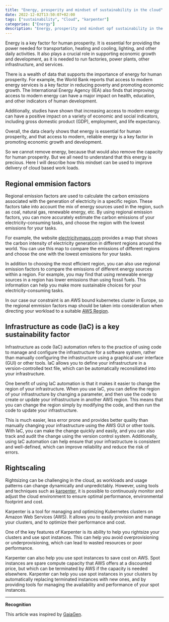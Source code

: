 ```yaml
---
title: "Energy, prosperity and mindset of sustainability in the cloud"
date: 2022-12-02T13:50:07+02:00
tags: ["sustainability", "Cloud", "karpenter"]
categories: ["Energy"]
description: "Energy, prosperity and mindset opf sustainability in the cloud"
---
```


Energy is a key factor for human prosperity. It is essential for providing the power needed for transportation, heating and cooling, lighting, and other daily activities. It also plays a crucial role in supporting economic growth and development, as it is needed to run factories, power plants, other infrastructure, and services.

There is a wealth of data that supports the importance of energy for human prosperity. For example, the World Bank reports that access to modern energy services is a key factor in reducing poverty and promoting economic growth. The International Energy Agency (IEA) also finds that improving access to modern energy can have a major impact on health, education, and other indicators of human development.

Additionally, studies have shown that increasing access to modern energy can have a positive impact on a variety of economic and social indicators, including gross domestic product (GDP), employment, and life expectancy.

Overall, the data clearly shows that energy is essential for human prosperity, and that access to modern, reliable energy is a key factor in promoting economic growth and development.

So we cannot remove energy, because that would also remove the capacity for human prosperity. But we all need to understand that this energy is precious. Here I will describe how this mindset can be used to improve delivery of cloud based work loads.


## Regional emmision factors

Regional emission factors are used to calculate the carbon emissions associated with the generation of electricity in a specific region. These factors take into account the mix of energy sources used in the region, such as coal, natural gas, renewable energy, etc. By using regional emission factors, you can more accurately estimate the carbon emissions of your electricity-consuming tasks, and choose the region with the lowest emissions for your tasks.

For example, the website [electricitymaps.com](https://electricitymaps.com) provides a map that shows the carbon intensity of electricity generation in different regions around the world. You can use this map to compare the emissions of different regions and choose the one with the lowest emissions for your tasks. 

In addition to choosing the most efficient region, you can also use regional emission factors to compare the emissions of different energy sources within a region. For example, you may find that using renewable energy sources in a region has lower emissions than using fossil fuels. This information can help you make more sustainable choices for your electricity-consuming tasks.

In our case our constraint is an AWS bound kubernetes cluster in Europe, so the regional emmision factors map should be taken into consideration when directing your workload to a suitable [AWS Region](https://aws.amazon.com/about-aws/global-infrastructure/regions_az/).

## Infrastructure as code (IaC) is a key sustainability factor

Infrastructure as code (IaC) automation refers to the practice of using code to manage and configure the infrastructure for a software system, rather than manually configuring the infrastructure using a graphical user interface (GUI) or other tools. IaC allows you to define your infrastructure in a version-controlled text file, which can be automatically reconsiliated into your infrastructure.

One benefit of using IaC automation is that it makes it easier to change the region of your infrastructure. When you use IaC, you can define the region of your infrastructure by changing a parameter, and then use the code to create or update your infrastructure in another AWS region. This means that you can change the region simply by modifying the code, and then run the code to update your infrastructure.

This is much easier, less error prone and provides better quality than manually changing your infrastructure using the AWS GUI or other tools. With IaC, you can make the change quickly and easily, and you can also track and audit the change using the version control system. Additionally, using IaC automation can help ensure that your infrastructure is consistent and well-defined, which can improve reliability and reduce the risk of errors.

## Rightscaling

Rightsizing can be challenging in the cloud, as workloads and usage patterns can change dynamically and unpredictably. However, using tools and techniques such as [karpenter](https://karpenter.sh/), it is possible to continuously monitor and adjust the cloud environment to ensure optimal performance, environmental footprint and cost.

Karpenter is a tool for managing and optimizing Kubernetes clusters on Amazon Web Services (AWS). It allows you to easily provision and manage your clusters, and to optimize their performance and cost.

One of the key features of Karpenter is its ability to help you rightsize your clusters and use spot instances. This can help you avoid overprovisioning or underprovisioning, which can lead to wasted resources or poor performance.

Karpenter can also help you use spot instances to save cost on AWS. Spot instances are spare compute capacity that AWS offers at a discounted price, but which can be terminated by AWS if the capacity is needed elsewhere. Karpenter can help you use spot instances in your clusters by automatically replacing terminated instances with new ones, and by providing tools for managing the availability and performance of your spot instances.


----
**Recognition**

This article was inspired by [GaiaGen](https://gaiagen.eu/recommendations).
